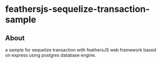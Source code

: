 # feathersjs-sequelize-transaction-sample

> 

## About

a sample for sequelize transaction with feathersJS web framework based on express using postgres database engine.

